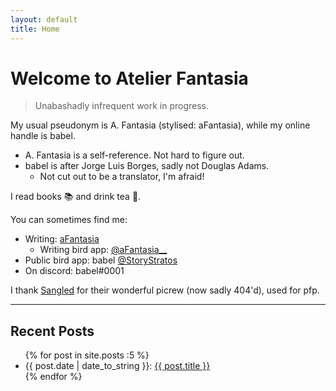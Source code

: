```yaml
---
layout: default
title: Home
---
```


# Welcome to Atelier Fantasia

> Unabashadly infrequent work in progress.

My usual pseudonym is A. Fantasia (stylised: aFantasia), while my online handle is babel.
- A. Fantasia is a self-reference. Not hard to figure out.
- babel is after Jorge Luis Borges, sadly not Douglas Adams.
  + Not cut out to be a translator, I'm afraid!

I read books 📚 and drink tea 🍵.

You can sometimes find me:

- Writing: [aFantasia](https://archiveofourown.org/users/aFantasia)
  + Writing bird app: [@aFantasia__](https://twitter.com/aFantasia__)
- Public bird app: babel [@StoryStratos](https://twitter.com/StoryStratos)
- On discord: babel#0001

I thank [Sangled](https://twitter.com/sangled) for their wonderful picrew (now sadly 404'd), used for pfp.

---

## Recent Posts

<ul class="posts">
  {% for post in site.posts :5 %}
  <li><span>{{ post.date | date_to_string }}</span>: <a href="{{ post.url }}" title="{{ post.title }}">{{ post.title }}</a></li>
  {% endfor %}
</ul>
